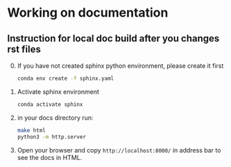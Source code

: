 # Working on documentation

## Instruction for local doc build after you changes rst files 

0. If you have not created sphinx python environment, please create it first 

    ```bash
    conda env create -f sphinx.yaml 
    ```

1. Activate sphinx environment

    ```bash
    conda activate sphinx
    ```

2. in your docs directory run:


    ```bash
    make html
    python3 -m http.server
    ```

3. Open your browser and copy `http://localhost:8000/` in address bar to see the docs in HTML. 

